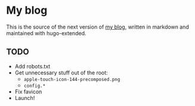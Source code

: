 # My blog

This is the source of the next version of [my blog](https://ohthehugemanatee.org), written in markdown and maintained with hugo-extended.

## TODO

- Add robots.txt
- Get unnecessary stuff out of the root:
  - `apple-touch-icon-144-precomposed.png` 
  - `config.*`
- Fix favicon
- Launch!
